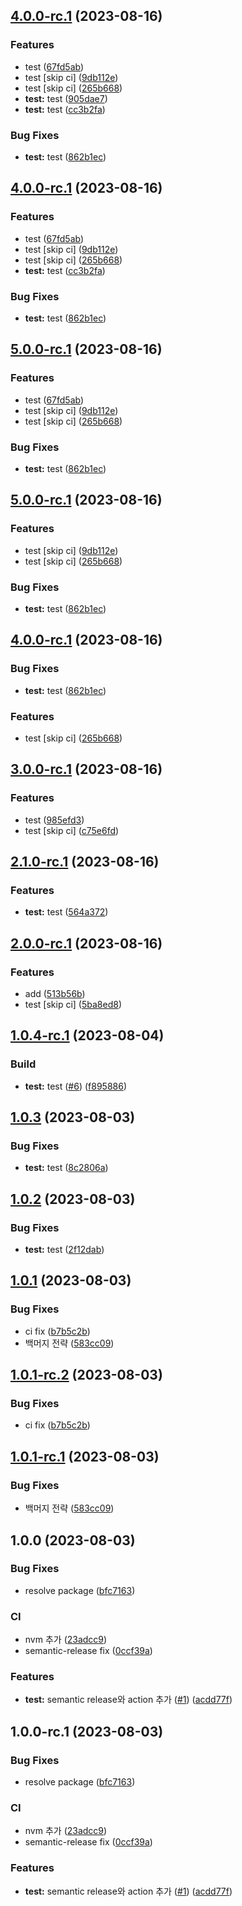 ## [4.0.0-rc.1](https://github.com/0816i/semantic-release-test/compare/v3.0.0-rc.1...v4.0.0-rc.1) (2023-08-16)


### Features

* test ([67fd5ab](https://github.com/0816i/semantic-release-test/commit/67fd5ab301ed87aa078676f42c00f845bb73d3d3))
* test [skip ci] ([9db112e](https://github.com/0816i/semantic-release-test/commit/9db112ed399e95a21260d01aec99d95e904961a4))
* test [skip ci] ([265b668](https://github.com/0816i/semantic-release-test/commit/265b668593f9419a04611a4074d28449287dc8d6))
* **test:** test ([905dae7](https://github.com/0816i/semantic-release-test/commit/905dae7b9a84ad99aaa76b8c7d6c7fd89fa95ff0))
* **test:** test ([cc3b2fa](https://github.com/0816i/semantic-release-test/commit/cc3b2facd9a02f86724f81460ba424b76f2d9627))


### Bug Fixes

* **test:** test ([862b1ec](https://github.com/0816i/semantic-release-test/commit/862b1eca4923988fbf02be4263413e60d95aff58))

## [4.0.0-rc.1](https://github.com/0816i/semantic-release-test/compare/v3.0.0-rc.1...v4.0.0-rc.1) (2023-08-16)


### Features

* test ([67fd5ab](https://github.com/0816i/semantic-release-test/commit/67fd5ab301ed87aa078676f42c00f845bb73d3d3))
* test [skip ci] ([9db112e](https://github.com/0816i/semantic-release-test/commit/9db112ed399e95a21260d01aec99d95e904961a4))
* test [skip ci] ([265b668](https://github.com/0816i/semantic-release-test/commit/265b668593f9419a04611a4074d28449287dc8d6))
* **test:** test ([cc3b2fa](https://github.com/0816i/semantic-release-test/commit/cc3b2facd9a02f86724f81460ba424b76f2d9627))


### Bug Fixes

* **test:** test ([862b1ec](https://github.com/0816i/semantic-release-test/commit/862b1eca4923988fbf02be4263413e60d95aff58))

## [5.0.0-rc.1](https://github.com/0816i/semantic-release-test/compare/v3.0.0-rc.1...v5.0.0-rc.1) (2023-08-16)


### Features

* test ([67fd5ab](https://github.com/0816i/semantic-release-test/commit/67fd5ab301ed87aa078676f42c00f845bb73d3d3))
* test [skip ci] ([9db112e](https://github.com/0816i/semantic-release-test/commit/9db112ed399e95a21260d01aec99d95e904961a4))
* test [skip ci] ([265b668](https://github.com/0816i/semantic-release-test/commit/265b668593f9419a04611a4074d28449287dc8d6))


### Bug Fixes

* **test:** test ([862b1ec](https://github.com/0816i/semantic-release-test/commit/862b1eca4923988fbf02be4263413e60d95aff58))

## [5.0.0-rc.1](https://github.com/0816i/semantic-release-test/compare/v3.0.0-rc.1...v5.0.0-rc.1) (2023-08-16)


### Features

* test [skip ci] ([9db112e](https://github.com/0816i/semantic-release-test/commit/9db112ed399e95a21260d01aec99d95e904961a4))
* test [skip ci] ([265b668](https://github.com/0816i/semantic-release-test/commit/265b668593f9419a04611a4074d28449287dc8d6))


### Bug Fixes

* **test:** test ([862b1ec](https://github.com/0816i/semantic-release-test/commit/862b1eca4923988fbf02be4263413e60d95aff58))

## [4.0.0-rc.1](https://github.com/0816i/semantic-release-test/compare/v3.0.0-rc.1...v4.0.0-rc.1) (2023-08-16)


### Bug Fixes

* **test:** test ([862b1ec](https://github.com/0816i/semantic-release-test/commit/862b1eca4923988fbf02be4263413e60d95aff58))


### Features

* test [skip ci] ([265b668](https://github.com/0816i/semantic-release-test/commit/265b668593f9419a04611a4074d28449287dc8d6))

## [3.0.0-rc.1](https://github.com/0816i/semantic-release-test/compare/v2.1.0-rc.1...v3.0.0-rc.1) (2023-08-16)


### Features

* test ([985efd3](https://github.com/0816i/semantic-release-test/commit/985efd331d08a9906301a86fd5a68db8c0612284))
* test [skip ci] ([c75e6fd](https://github.com/0816i/semantic-release-test/commit/c75e6fda75413f4535a001022936b8d908f5f4fe))

## [2.1.0-rc.1](https://github.com/0816i/semantic-release-test/compare/v2.0.1...v2.1.0-rc.1) (2023-08-16)


### Features

* **test:** test ([564a372](https://github.com/0816i/semantic-release-test/commit/564a3724c5b74ddbe8008d8595f5697bd55072a3))

## [2.0.0-rc.1](https://github.com/0816i/semantic-release-test/compare/v1.0.4-rc.1...v2.0.0-rc.1) (2023-08-16)


### Features

* add ([513b56b](https://github.com/0816i/semantic-release-test/commit/513b56b9f036a736df2d9581305ee38e3ef6ca89))
* test [skip ci] ([5ba8ed8](https://github.com/0816i/semantic-release-test/commit/5ba8ed817c23d02c85dff91f4ec9ac192953b357))

## [1.0.4-rc.1](https://github.com/0816i/semantic-release-test/compare/v1.0.3...v1.0.4-rc.1) (2023-08-04)


### Build

* **test:** test ([#6](https://github.com/0816i/semantic-release-test/issues/6)) ([f895886](https://github.com/0816i/semantic-release-test/commit/f8958867ce201ce51e9ee1e217b2f90a7dc9cc53))

## [1.0.3](https://github.com/0816i/semantic-release-test/compare/v1.0.2...v1.0.3) (2023-08-03)


### Bug Fixes

* **test:** test ([8c2806a](https://github.com/0816i/semantic-release-test/commit/8c2806a8b5d8c3d8119010a800f1f6999e53cb9b))

## [1.0.2](https://github.com/0816i/semantic-release-test/compare/v1.0.1...v1.0.2) (2023-08-03)


### Bug Fixes

* **test:** test ([2f12dab](https://github.com/0816i/semantic-release-test/commit/2f12dab7a68b20230f8c66d27d8bda9479a0fd0f))

## [1.0.1](https://github.com/0816i/semantic-release-test/compare/v1.0.0...v1.0.1) (2023-08-03)


### Bug Fixes

* ci fix ([b7b5c2b](https://github.com/0816i/semantic-release-test/commit/b7b5c2be5ac07bdb6906f3486c0a935cfa1f8e95))
* 백머지 전략 ([583cc09](https://github.com/0816i/semantic-release-test/commit/583cc09ad38339edd1500ed7fe72ff1a83ff60db))

## [1.0.1-rc.2](https://github.com/0816i/semantic-release-test/compare/v1.0.1-rc.1...v1.0.1-rc.2) (2023-08-03)


### Bug Fixes

* ci fix ([b7b5c2b](https://github.com/0816i/semantic-release-test/commit/b7b5c2be5ac07bdb6906f3486c0a935cfa1f8e95))

## [1.0.1-rc.1](https://github.com/0816i/semantic-release-test/compare/v1.0.0...v1.0.1-rc.1) (2023-08-03)


### Bug Fixes

* 백머지 전략 ([583cc09](https://github.com/0816i/semantic-release-test/commit/583cc09ad38339edd1500ed7fe72ff1a83ff60db))

## 1.0.0 (2023-08-03)


### Bug Fixes

* resolve package ([bfc7163](https://github.com/0816i/semantic-release-test/commit/bfc71634ddb8d5684a45eb645810c3d98f5877a1))


### CI

* nvm 추가 ([23adcc9](https://github.com/0816i/semantic-release-test/commit/23adcc956510031273e77501e40327b73306fdea))
* semantic-release fix ([0ccf39a](https://github.com/0816i/semantic-release-test/commit/0ccf39a24fb2a914418aa6ea7604511429f39fbd))


### Features

* **test:** semantic release와 action 추가 ([#1](https://github.com/0816i/semantic-release-test/issues/1)) ([acdd77f](https://github.com/0816i/semantic-release-test/commit/acdd77fb0ce198e897f7ec22ee395910542826f2))

## 1.0.0-rc.1 (2023-08-03)


### Bug Fixes

* resolve package ([bfc7163](https://github.com/0816i/semantic-release-test/commit/bfc71634ddb8d5684a45eb645810c3d98f5877a1))


### CI

* nvm 추가 ([23adcc9](https://github.com/0816i/semantic-release-test/commit/23adcc956510031273e77501e40327b73306fdea))
* semantic-release fix ([0ccf39a](https://github.com/0816i/semantic-release-test/commit/0ccf39a24fb2a914418aa6ea7604511429f39fbd))


### Features

* **test:** semantic release와 action 추가 ([#1](https://github.com/0816i/semantic-release-test/issues/1)) ([acdd77f](https://github.com/0816i/semantic-release-test/commit/acdd77fb0ce198e897f7ec22ee395910542826f2))
